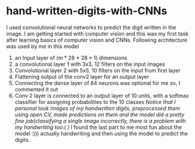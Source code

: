 # hand-written-digits-with-CNNs
I used convolutional neural networks to predict the digit written in the image. I am getting started with computer vision and this was my first task after learning basics of computer vision and CNNs. 
Following architecture was used by me in this model
1. an Input layer of (m * 28 * 28 * 1) dimensions
2. a convolutional layer 1 with 3x3, 12 filters on the input images
3. Convolutional layer 2 with 5x5, 10 filters on the input from first layer
4. Flattening output of the conv2 layer for an output layer
5. Connecting the dense layer of 84 neurons was optional for me so, I commented it out
6. Conv 2 layer is connected to an output layer of 10 units, with a softmax classifier for assigning probabilities to the 10 classes 
*Notice that I personal took images of my handwritten digits, preprocessed them using open CV, made predictions on them and the model did a pretty fine job(classifying a single image incorrectly, there is a problem with my handwriting too:( )*
I found the last part to me most fun about the model :))) actually handwriting and then using the model to predict the digits. 
